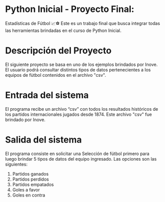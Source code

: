 # Python Inicial - Proyecto Final:
Estadísticas de Fútbol 📈⚽
Este es un trabajo final que busca integrar todas las herramientas brindadas 
en el curso de Python Inicial.

# Descripción del Proyecto
El siguiente proyecto se basa en uno de los ejemplos brindados por Inove.
El usuario podrá consultar distintos tipos de datos pertenecientes a los equipos de fùtbol 
contenidos en el archivo "csv".

# Entrada del sistema
El programa recibe un archivo “csv” con todos los resultados históricos de los 
partidos internacionales jugados desde 1874. Este archivo "csv" fue brindado por Inove.

# Salida del sistema
El programa consiste en solicitar una Selección de fútbol primero
para luego brindar 5 tipos de datos del equipo ingresado.
Las opciones son las siguientes:
1. Partidos ganados
2. Partidos perdidos
3. Partidos empatados
4. Goles a favor
5. Goles en contra
